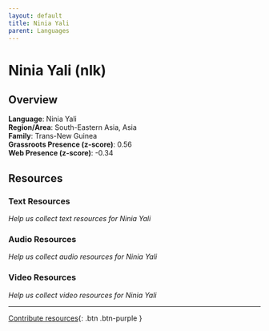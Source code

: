 ```yaml
---
layout: default
title: Ninia Yali
parent: Languages
---
```


# Ninia Yali (nlk)

## Overview

**Language**: Ninia Yali  
**Region/Area**: South-Eastern Asia, Asia  
**Family**: Trans-New Guinea  
**Grassroots Presence (z-score)**: 0.56  
**Web Presence (z-score)**: -0.34  

## Resources

### Text Resources
*Help us collect text resources for Ninia Yali*

### Audio Resources
*Help us collect audio resources for Ninia Yali*

### Video Resources
*Help us collect video resources for Ninia Yali*

---

[Contribute resources](https://forms.office.com/e/1SfLJx3u1r){: .btn .btn-purple }
